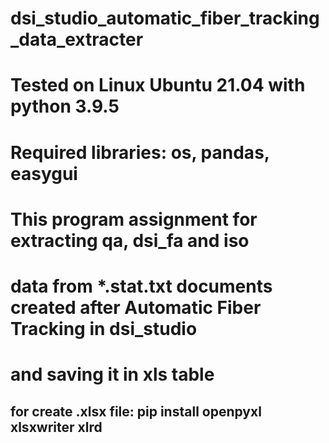 # dsi_studio_automatic_fiber_tracking_data_extracter

# Tested on Linux Ubuntu 21.04 with python 3.9.5
# Required libraries: os, pandas, easygui
# This program assignment for extracting qa, dsi_fa and iso
# data from *.stat.txt documents created after Automatic Fiber Tracking in dsi_studio
# and saving it in xls table
## for create .xlsx file:  pip install openpyxl xlsxwriter xlrd

